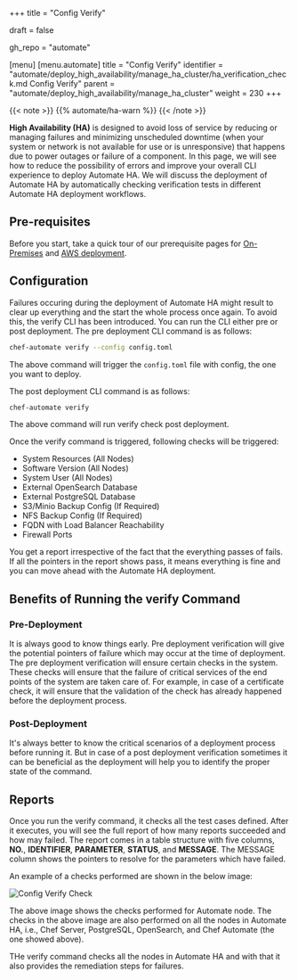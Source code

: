 +++
title = "Config Verify"

draft = false

gh_repo = "automate"

[menu]
  [menu.automate]
    title = "Config Verify"
    identifier = "automate/deploy_high_availability/manage_ha_cluster/ha_verification_check.md Config Verify"
    parent = "automate/deploy_high_availability/manage_ha_cluster"
    weight = 230
+++

{{< note >}}
{{% automate/ha-warn %}}
{{< /note >}}

**High Availability (HA)** is designed to avoid loss of service by reducing or managing failures and minimizing unscheduled downtime (when your system or network is not available for use or is unresponsive) that happens due to power outages or failure of a component. In this page, we will see how to reduce the possibility of errors and improve your overall CLI experience to deploy Automate HA. We will discuss the deployment of Automate HA by automatically checking verification tests in different Automate HA deployment workflows.

## Pre-requisites

Before you start, take a quick tour of our prerequisite pages for [On-Premises](/automate/ha_on_premises_deployment_prerequisites/) and [AWS deployment](/automate/ha_aws_deployment_prerequisites/).

## Configuration

Failures occuring during the deployment of Automate HA might result to clear up everything and the start the whole process once again. To avoid this, the verify CLI has been introduced. You can run the CLI either pre or post deployment. The pre deployment CLI command is as follows:

```bash
chef-automate verify --config config.toml
```

The above command will trigger the `config.toml` file with config, the one you want to deploy.

The post deployment CLI command is as follows:

```bash
chef-automate verify
```

The above command will run verify check post deployment.

Once the verify command is triggered, following checks will be triggered:

- System Resources (All Nodes)
- Software Version (All Nodes)
- System User (All Nodes)
- External OpenSearch Database
- External PostgreSQL Database
- S3/Minio Backup Config (If Required)
- NFS Backup Config (If Required)
- FQDN with Load Balancer Reachability
- Firewall Ports

You get a report irrespective of the fact that the everything passes of fails. If all the pointers in the report shows pass, it means everything is fine and you can move ahead with the Automate HA deployment.

## Benefits of Running the verify Command

### Pre-Deployment

It is always good to know things early. Pre deployment verification will give the potential pointers of failure which may occur at the time of deployment. The pre deployment verification will ensure certain checks in the system. These checks will ensure that the failure of critical services of the end points of the system are taken care of. For example, in case of a certificate check, it will ensure that the validation of the check has already happened before the deployment process.

### Post-Deployment

It's always better to know the critical scenarios of a deployment process before running it. But in case of a post deployment verification sometimes it can be beneficial as the deployment will help you to identify the proper state of the command.

## Reports

Once you run the verify command, it checks all the test cases defined. After it executes, you will see the full report of how many reports succeeded and how may failed. The report comes in a table structure with five columns, **NO.**, **IDENTIFIER**, **PARAMETER**, **STATUS**, and **MESSAGE**. The MESSAGE column shows the pointers to resolve for the parameters which have failed.

An example of a checks performed are shown in the below image:

![Config Verify Check](/images/automate/verify_checks_example.png)

The above image shows the checks performed for Automate node. The checks in the above image are also performed on all the nodes in Automate HA, i.e., Chef Server, PostgreSQL, OpenSearch, and Chef Automate (the one showed above).

THe verify command checks all the nodes in Automate HA and with that it also provides the remediation steps for failures.

